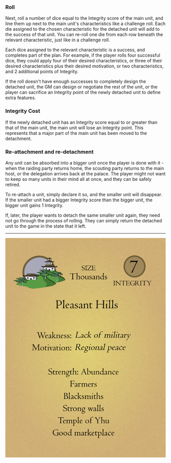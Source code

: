 ### Roll

Next, roll a number of dice equal to the Integrity score of the main unit, and line them up next to the main unit's characteristics like a challenge roll.  Each die assigned to the chosen characteristic for the detached unit will add to the success of that unit.  You can re-roll one die from each row beneath the relevant characteristic, just like in a challenge roll.

Each dice assigned to the relevant characteristic is a success, and completes part of the plan.  For example, if the player rolls four successful dice, they could apply four of their desired characteristics, or three of their desired characteristics plus their desired motivation, or two characteristics, and 2 additional points of Integrity.

If the roll doesn't have enough successes to completely design the detached unit, the GM can design or negotiate the rest of the unit, _or_ the player can sacrifice an Integrity point of the newly detached unit to define extra features.

### Integrity Cost

If the newly detached unit has an Integrity score equal to or greater than that of the main unit, the main unit will lose an Integrity point.  This represents that a major part of the main unit has been moved to the detachment.

### Re-attachment and re-detachment

Any unit can be absorbed into a bigger unit once the player is done with it - when the raiding party returns home, the scouting party returns to the main host, or the delegation arrives back at the palace.  The player might not want to keep so many units in their mind all at once, and they can be safely retired.

To re-attach a unit, simply declare it so, and the smaller unit will disappear.  If the smaller unit had a bigger Integrity score than the bigger unit, the bigger unit gains 1 Integrity.

If, later, the player wants to detach the same smaller unit again, they need not go through the process of rolling.  They can simply return the detached unit to the game in the state that it left.

---

![Example city|45](/content/media/rpg/unitcardtown.png)
